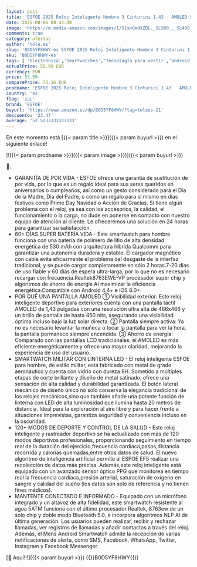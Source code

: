 ```yaml
---
layout: post
title: 'ESFOE 2025 Reloj Inteligente Hombre 3 Cinturini 1.43   AMOLED Smartwatch Hombre con LED Linterna 530mAh 5ATM Impermeable Smartwatch Militar con Wasap Llamadas para Android iOS'
date: 2025-08-06 08:43:49
image: 'https://m.media-amazon.com/images/I/51snGmdXZDL._SL500_._SL400_.jpg'
comments: true
category: ofertas
author: 'tole.es'
slug: 'B0D5YF8HWY-es ESFOE 2025 Reloj Inteligente Hombre 3 Cinturini 1.43...'
sku: 'B0D5YF8HWY-es'
tags: [ 'Electrónica','Smartwatches','Tecnología para vestir','android','esfoe','🇪🇸', ]
actualPrice: 55.99 EUR
currency: EUR
price: 55.99
comparePrice: 73.16 EUR
prodname: 'ESFOE 2025 Reloj Inteligente Hombre 3 Cinturini 1.43   AMOLED Smartwatch Hombre con LED Linterna 530mAh 5ATM Impermeable Smartwatch Militar con Wasap Llamadas para Android iOS'
country: 'es'
flag: '🇪🇸'
brand: 'ESFOE'
buyurl: 'https://www.amazon.es/dp/B0D5YF8HWY/?tag=tolees-21'
descuento: '23.47'
average: '52.5233333333333'
---
```


En este momento está [{{< param title >}}]({{< param buyurl >}}) en el siguiente enlace!

[![{{< param prodname >}}]({{< param image >}})]({{< param buyurl >}})

🔎:

- GARANTÍA DE POR VIDA - ESFOE ofrece una garantía de sustitución de por vida, por lo que es un regalo ideal para sus seres queridos en aniversarios o cumpleaños, así como un gesto considerado para el Día de la Madre, Día del Padre, o como un regalo para sí mismo en días festivos como Prime Day Navidad o Acción de Gracias. Si tiene algún problema con el reloj, ya sea con los accesorios, la calidad, el funcionamiento o la carga, no dude en ponerse en contacto con nuestro equipo de atención al cliente. Le ofreceremos una solución en 24 horas para garantizar su satisfacción.
- 60+ DÍAS SUPER BATERÍA VIDA - Este smartwatch para hombre funciona con una batería de polímero de litio de alta densidad energética de 530 mAh con arquitectura híbrida Qualcomm para garantizar una autonomía duradera y estable. El cargador magnético con cable evita eficazmente el problema del desgaste de la interfaz tradicional, y se puede cargar completamente en sólo 2 horas.7-20 días de uso fiable y 60 días de espera ultra-larga, por lo que no es necesario recargar con frecuencia.Realtek8763EWE-VP procesador super chip y algoritmos de ahorro de energía AI maximizar la eficiencia energética.Compatible con Android 4.4+ e iOS 8.0+.
- POR QUÉ UNA PANTALLA AMOLED ① Visibilidad exterior: Este reloj inteligente deportivo para exteriores cuenta con una pantalla táctil AMOLED de 1,43 pulgadas con una resolución ultra alta de 466x466 y un brillo de pantalla de hasta 450 nits, asegurando una visibilidad óptima incluso bajo la luz solar directa. ② Pantalla siempre activa: Ya no es necesario levantar la muñeca o tocar la pantalla para ver la hora, la pantalla permanece siempre encendida. ③ Ahorro de energía: Comparado con las pantallas LCD tradicionales, el AMOLED es más eficiente energéticamente y ofrece una mayor claridad, mejorando la experiencia de uso del usuario.
- SMARTWATCH MILITAR CON LINTERNA LED - El reloj inteligente ESFOE para hombre, de estilo militar, está fabricado con metal de grado aeronáutico y cuenta con vidrio con dureza 9H. Sometido a múltiples etapas de corte brillante y diseño de metal satinado, ofrece una sensación de alta calidad y durabilidad garantizada. El botón lateral mecánico de diseño único no solo conserva la elegancia tradicional de los relojes mecánicos,sino que también añade una potente función de linterna con LED de alta luminosidad que ilumina hasta 20 metros de distancia. Ideal para la exploración al aire libre y para hacer frente a situaciones imprevistas, garantiza seguridad y conveniencia incluso en la oscuridad.
- 120+ MODOS DE DEPORTE Y CONTROL DE LA SALUD - Este reloj inteligente y rastreador deportivo se ha actualizado con más de 120 modos deportivos profesionales, proporcionando seguimiento en tiempo real de la duración del ejercicio,frecuencia cardíaca,pasos,distancia recorrida y calorías quemadas,entre otros datos de salud. El nuevo algoritmo de inteligencia artificial permite al ESFOE EF5 realizar una recolección de datos más precisa. Además,este reloj inteligente está equipado con un avanzado sensor óptico PPG que monitorea en tiempo real la frecuencia cardíaca,presión arterial, saturación de oxígeno en sangre y calidad del sueño (los datos son solo de referencia y no tienen fines médicos).
- MANTENTE CONECTADO E INFORMADO - Equipado con un micrófono integrado y un altavoz de alta fidelidad, este smartwatch resistente al agua 5ATM funciona con el último procesador Realtek, 8763ew de un solo chip y doble modo Bluetooth 5.0, e incorpora algoritmos NLP AI de última generación. Los usuarios pueden realizar, recibir y rechazar llamadas, ver registros de llamadas y añadir contactos a través del reloj. Además, el Mens Android Smartwatch admite la recepción de varias notificaciones de alerta, como SMS, Facebook, WhatsApp, Twitter, Instagram y Facebook Messenger.

[🛒 Aquí!!!]({{< param buyurl >}})
{{<world>}}B0D5YF8HWY{{</world>}}
